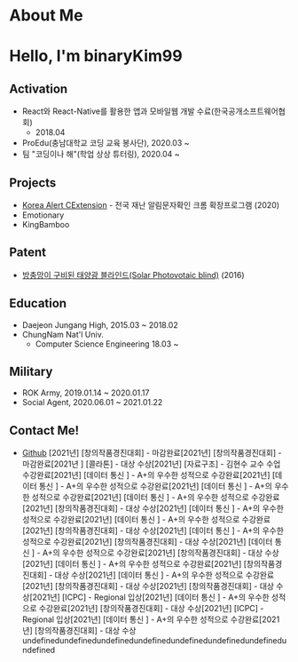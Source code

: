 # About Me

# Hello, I'm binaryKim99

## Activation

- React와 React-Native를 활용한 앱과 모바일웹 개발 수료(한국공개소프트웨어협회)
  - 2018.04
- ProEdu(충남대학교 코딩 교육 봉사단), 2020.03 ~
- 팀 "코딩이나 해"(학업 상상 튜터링), 2020.04 ~

## Projects

- [Korea Alert CExtension](https://github.com/DuckSooKoong/Korea_Alert_CExtension) - 전국 재난 알림문자확인 크롬 확장프로그램 (2020)
- Emotionary
- KingBamboo

## Patent

- [방충망이 구비된 태양광 블라인드(Solar Photovotaic blind)](http://kipris.or.kr/mobile/search/view_patent.do?applno=1020160075033) (2016)

## Education

- Daejeon Jungang High, 2015.03 ~ 2018.02
- ChungNam Nat'l Univ.
  - Computer Science Engineering 18.03 ~

## Military

- ROK Army, 2019.01.14 ~ 2020.01.17
- Social Agent, 2020.06.01 ~ 2021.01.22

## Contact Me!

- [Github](https://github.com/dblepart99)
[2021년] [창의작품경진대회] - 마감완료[2021년] [창의작품경진대회] - 마감완료[2021년 ] [콜라톤] - 대상 수상[2021년] [자료구조] - 김현수 교수 수업 수강완료[2021년] [데이터 통신 ] - A+의 우수한 성적으로 수강완료[2021년] [데이터 통신 ] - A+의 우수한 성적으로 수강완료[2021년] [데이터 통신 ] - A+의 우수한 성적으로 수강완료[2021년] [데이터 통신 ] - A+의 우수한 성적으로 수강완료[2021년] [창의작품경진대회] - 대상 수상[2021년] [데이터 통신 ] - A+의 우수한 성적으로 수강완료[2021년] [데이터 통신 ] - A+의 우수한 성적으로 수강완료[2021년] [창의작품경진대회] - 대상 수상[2021년] [데이터 통신 ] - A+의 우수한 성적으로 수강완료[2021년] [창의작품경진대회] - 대상 수상[2021년] [데이터 통신 ] - A+의 우수한 성적으로 수강완료[2021년] [창의작품경진대회] - 대상 수상[2021년] [데이터 통신 ] - A+의 우수한 성적으로 수강완료[2021년] [창의작품경진대회] - 대상 수상[2021년] [데이터 통신 ] - A+의 우수한 성적으로 수강완료[2021년] [창의작품경진대회] - 대상 수상[2021년] [창의작품경진대회] - 대상 수상[2021년] [ICPC] - Regional 입상[2021년] [데이터 통신 ] - A+의 우수한 성적으로 수강완료[2021년] [창의작품경진대회] - 대상 수상[2021년] [ICPC] - Regional 입상[2021년] [데이터 통신 ] - A+의 우수한 성적으로 수강완료[2021년] [창의작품경진대회] - 대상 수상undefinedundefinedundefinedundefinedundefinedundefinedundefinedundefined